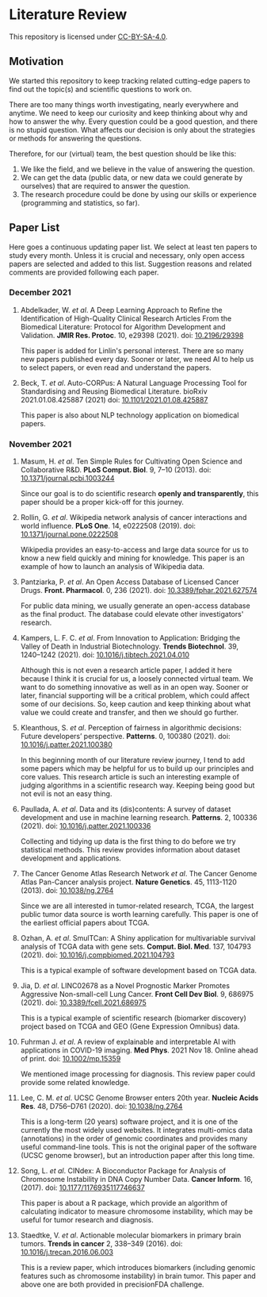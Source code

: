 # Literature Review

This repository is licensed under [CC-BY-SA-4.0](LICENSE).

## Motivation

We started this repository to keep tracking related cutting-edge papers to find out the topic(s) and scientific questions to work on.

There are too many things worth investigating, nearly everywhere and anytime. We need to keep our curiosity and keep thinking about why and how to answer the why. Every question could be a good question, and there is no stupid question. What affects our decision is only about the strategies or methods for answering the questions.

Therefore, for our (virtual) team, the best question should be like this:

1. We like the field, and we believe in the value of answering the question.
2. We can get the data (public data, or new data we could generate by ourselves) that are required to answer the question.
3. The research procedure could be done by using our skills or experience (programming and statistics, so far).

## Paper List

Here goes a continuous updating paper list. We select at least ten papers to study every month. Unless it is crucial and necessary, only open access papers are selected and added to this list. Suggestion reasons and related comments are provided following each paper.

### December 2021

1. Abdelkader, W. *et al*. A Deep Learning Approach to Refine the Identification of High-Quality Clinical Research Articles From the Biomedical Literature: Protocol for Algorithm Development and Validation. **JMIR Res. Protoc**. 10, e29398 (2021). doi: [10.2196/29398](https://doi.org/10.2196/29398)

    This paper is added for Linlin's personal interest. There are so many new papers published every day. Sooner or later, we need AI to help us to select papers, or even read and understand the papers.

2. Beck, T. *et al*. Auto-CORPus: A Natural Language Processing Tool for Standardising and Reusing Biomedical Literature. bioRxiv 2021.01.08.425887 (2021) doi: [10.1101/2021.01.08.425887](https://doi.org/10.1101/2021.01.08.425887)

    This paper is also about NLP technology application on biomedical papers.

### November 2021

1. Masum, H. *et al*. Ten Simple Rules for Cultivating Open Science and Collaborative R&D. **PLoS Comput. Biol**. 9, 7–10 (2013). doi: [10.1371/journal.pcbi.1003244](https://doi.org/10.1371/journal.pcbi.1003244)

    Since our goal is to do scientific research **openly and transparently**, this paper should be a proper kick-off for this journey.

2. Rollin, G. *et al*. Wikipedia network analysis of cancer interactions and world influence. **PLoS One**. 14, e0222508 (2019). doi: [10.1371/journal.pone.0222508](https://doi.org/10.1371/journal.pone.0222508)

    Wikipedia provides an easy-to-access and large data source for us to know a new field quickly and mining for knowledge. This paper is an example of how to launch an analysis of Wikipedia data.

3. Pantziarka, P. *et al*. An Open Access Database of Licensed Cancer Drugs. **Front. Pharmacol**. 0, 236 (2021). doi: [10.3389/fphar.2021.627574](https://doi.org/10.3389/fphar.2021.627574)

    For public data mining, we usually generate an open-access database as the final product. The database could elevate other investigators' research.

4. Kampers, L. F. C. *et al*. From Innovation to Application: Bridging the Valley of Death in Industrial Biotechnology. **Trends Biotechnol**. 39, 1240–1242 (2021). doi: [10.1016/j.tibtech.2021.04.010](https://doi.org/10.1016/j.tibtech.2021.04.010)

    Although this is not even a research article paper, I added it here because I think it is crucial for us, a loosely connected virtual team. We want to do something innovative as well as in an open way. Sooner or later, financial supporting will be a critical problem, which could affect some of our decisions. So, keep caution and keep thinking about what value we could create and transfer, and then we should go further.

5. Kleanthous, S. *et al*. Perception of fairness in algorithmic decisions: Future developers’ perspective. **Patterns**. 0, 100380 (2021). doi: [10.1016/j.patter.2021.100380](https://doi.org/10.1016/j.patter.2021.100380)

    In this beginning month of our literature review journey, I tend to add some papers which may be helpful for us to build up our principles and core values. This research article is such an interesting example of judging algorithms in a scientific research way. Keeping being good but not evil is not an easy thing.

6. Paullada, A. *et al*. Data and its (dis)contents: A survey of dataset development and use in machine learning research. **Patterns**. 2, 100336 (2021). doi: [10.1016/j.patter.2021.100336](https://doi.org/10.1016/j.patter.2021.100336)

    Collecting and tidying up data is the first thing to do before we try statistical methods. This review provides information about dataset development and applications.

7. The Cancer Genome Atlas Research Network *et al*. The Cancer Genome Atlas Pan-Cancer analysis project. **Nature Genetics**. 45, 1113-1120 (2013). doi: [10.1038/ng.2764](https://doi.org/10.1038/ng.2764)

    Since we are all interested in tumor-related research, TCGA, the largest public tumor data source is worth learning carefully. This paper is one of the earliest official papers about TCGA.

8. Ozhan, A. *et al*. SmulTCan: A Shiny application for multivariable survival analysis of TCGA data with gene sets. **Comput. Biol. Med**. 137, 104793 (2021). doi: [10.1016/j.compbiomed.2021.104793](https://doi.org/10.1016/j.compbiomed.2021.104793)

    This is a typical example of software development based on TCGA data.

9. Jia, D. *et al*. LINC02678 as a Novel Prognostic Marker Promotes Aggressive Non-small-cell Lung Cancer. **Front Cell Dev Biol**. 9, 686975 (2021). doi: [10.3389/fcell.2021.686975](https://doi.org/10.3389/fcell.2021.686975)

    This is a typical example of scientific research (biomarker discovery) project based on TCGA and GEO (Gene Expression Omnibus) data.

10. Fuhrman J. *et al*. A review of explainable and interpretable AI with applications in COVID-19 imaging. **Med Phys**. 2021 Nov 18. Online ahead of print. doi: [10.1002/mp.15359](https://doi.org/10.1002/mp.15359)

    We mentioned image processing for diagnosis. This review paper could provide some related knowledge.

11. Lee, C. M. *et al*. UCSC Genome Browser enters 20th year. **Nucleic Acids Res**. 48, D756–D761 (2020). doi: [10.1038/ng.2764](https://doi.org/10.1038/ng.2764)

    This is a long-term (20 years) software project, and it is one of the currently the most widely used websites. It integrates multi-omics data (annotations) in the order of genomic coordinates and provides many useful command-line tools. This is not the original paper of the software (UCSC genome browser), but an introduction paper after this long time.

12. Song, L. *et al*. CINdex: A Bioconductor Package for Analysis of Chromosome Instability in DNA Copy Number Data. **Cancer Inform**. 16, (2017). doi: [10.1177/1176935117746637](https://doi.org/10.1177/1176935117746637)

    This paper is about a R package, which provide an algorithm of calculating indicator to measure chromosome instability, which may be useful for tumor research and diagnosis.

14. Staedtke, V. *et al*. Actionable molecular biomarkers in primary brain tumors. **Trends in cancer** 2, 338–349 (2016). doi: [10.1016/j.trecan.2016.06.003](https://doi.org/10.1016/j.trecan.2016.06.003)

    This is a review paper, which introduces biomarkers (including genomic features such as chromosome instability) in brain tumor. This paper and above one are both provided in precisionFDA challenge.
